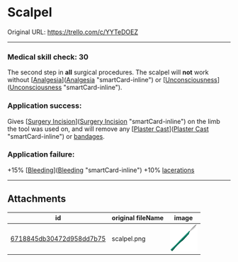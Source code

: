 # Scalpel

Original URL: https://trello.com/c/YYTeDOEZ

---

### Medical skill check: 30

The second step in **all** surgical procedures. The scalpel will **not** work without [[Analgesia](../Torso/Analgesia.md)]([Analgesia](../Torso/Analgesia.md) "smartCard-inline") or [[Unconsciousness](../Head_Brain/Unconsciousness.md)]([Unconsciousness](../Head_Brain/Unconsciousness.md) "smartCard-inline").

### Application success:

Gives [[Surgery Incision](../Surgery/Surgery%20Incision.md)]([Surgery Incision](../Surgery/Surgery%20Incision.md) "smartCard-inline") on the limb the tool was used on, and will remove any [[Plaster Cast](../Extremities/Plaster%20Cast.md)]([Plaster Cast](../Extremities/Plaster%20Cast.md) "smartCard-inline") or [bandages]([Bandaged](../Any%20bodypart/Bandaged.md) "‌").

### Application failure:

\+15% [[Bleeding](../Any%20bodypart/Bleeding.md)]([Bleeding](../Any%20bodypart/Bleeding.md) "smartCard-inline")
\+10% [lacerations]([Wounds](../Any%20bodypart/archived/Wounds.md) "‌")

---

## Attachments

id | original fileName | image
---|---|---
[6718845db30472d958dd7b75](./Scalpel%20-%20Attachments/6718845db30472d958dd7b75.png) | scalpel.png | ![scalpel.png\|200](./Scalpel%20-%20Attachments/6718845db30472d958dd7b75.png)